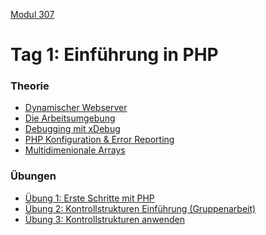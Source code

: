  [Modul 307](/ilv.307)
 
# Tag 1: Einführung in PHP

### Theorie
- [Dynamischer Webserver](/ilv.307/01-modul-307/01-webserver)
- [Die Arbeitsumgebung](/ilv.307/01-modul-307/02-arbeitsumgebung)
- [Debugging mit xDebug](/ilv.307/01-modul-307/05-debugging)
- [PHP Konfiguration & Error Reporting](/ilv.307/01-modul-307/06-php-konfiguration-errorrep)
- [Multidimenionale Arrays](/ilv.307/01-modul-307/07-multidimensionale-arrays)

### Übungen

- [Übung 1: Erste Schritte mit PHP](/ilv.307/01-modul-307/101-erste-schritte-uebung)
- [Übung 2: Kontrollstrukturen Einführung (Gruppenarbeit)](/ilv.307/01-modul-307/102-kontrollstrukturen-einfuhrung)
- [Übung 3: Kontrollstrukturen anwenden](/ilv.307/01-modul-307/103-kontrollstrukturen-anwenden)

<!--
### Lösungen

- [Übung 1: Erste Schritte mit PHP](/ilv.307/01-modul-307/101-loesung)
- [Übung 3: Kontrollstrukturen anwenden](/ilv.307/01-modul-307/103-loesung)
-->
<!--stackedit_data:
eyJoaXN0b3J5IjpbNzMwMDk2NzYyLDU1NTM0NjIzMSwtMTk3MT
kzMTc2MywtMTM4NTU0MzA0OSwtMjUwNDEzOTgxLC0xOTk3ODA0
MzkzLDE5NTM2NjczOTEsLTExODcxODk3OTksLTE2NDQ3ODkxND
IsLTExNDU4MDkwMzVdfQ==
-->